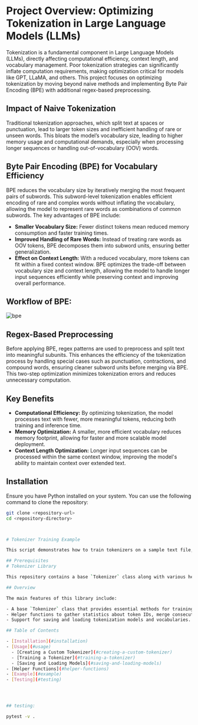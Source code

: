 




# Project Overview: Optimizing Tokenization in Large Language Models (LLMs)

Tokenization is a fundamental component in Large Language Models (LLMs), directly affecting computational efficiency, context length, and vocabulary management. Poor tokenization strategies can significantly inflate computation requirements, making optimization critical for models like GPT, LLaMA, and others. This project focuses on optimizing tokenization by moving beyond naive methods and implementing Byte Pair Encoding (BPE) with additional regex-based preprocessing.

## Impact of Naive Tokenization

Traditional tokenization approaches, which split text at spaces or punctuation, lead to larger token sizes and inefficient handling of rare or unseen words. This bloats the model’s vocabulary size, leading to higher memory usage and computational demands, especially when processing longer sequences or handling out-of-vocabulary (OOV) words.

## Byte Pair Encoding (BPE) for Vocabulary Efficiency

BPE reduces the vocabulary size by iteratively merging the most frequent pairs of subwords. This subword-level tokenization enables efficient encoding of rare and complex words without inflating the vocabulary, allowing the model to represent rare words as combinations of common subwords. The key advantages of BPE include:

- **Smaller Vocabulary Size:** Fewer distinct tokens mean reduced memory consumption and faster training times.
- **Improved Handling of Rare Words:** Instead of treating rare words as OOV tokens, BPE decomposes them into subword units, ensuring better generalization.
- **Effect on Context Length:** With a reduced vocabulary, more tokens can fit within a fixed context window. BPE optimizes the trade-off between vocabulary size and context length, allowing the model to handle longer input sequences efficiently while preserving context and improving overall performance.


## Workflow of BPE:
![bpe](https://github.com/user-attachments/assets/0dbc17ec-d860-4202-b22b-a5778e305637)


## Regex-Based Preprocessing

Before applying BPE, regex patterns are used to preprocess and split text into meaningful subunits. This enhances the efficiency of the tokenization process by handling special cases such as punctuation, contractions, and compound words, ensuring cleaner subword units before merging via BPE. This two-step optimization minimizes tokenization errors and reduces unnecessary computation.

## Key Benefits

- **Computational Efficiency:** By optimizing tokenization, the model processes text with fewer, more meaningful tokens, reducing both training and inference time.
- **Memory Optimization:** A smaller, more efficient vocabulary reduces memory footprint, allowing for faster and more scalable model deployment.
- **Context Length Optimization:** Longer input sequences can be processed within the same context window, improving the model's ability to maintain context over extended text.


## Installation

Ensure you have Python installed on your system. You can use the following command to clone the repository:

```bash
git clone <repository-url>
cd <repository-directory>



# Tokenizer Training Example

This script demonstrates how to train tokenizers on a sample text file, specifically using the `BasicTokenizer` class. The training process will create a vocabulary of 512 tokens based on byte pair encoding (BPE). The entire operation typically runs in around 25 seconds on a standard laptop.

## Prerequisites
# Tokenizer Library

This repository contains a base `Tokenizer` class along with various helper functions to facilitate text tokenization. The library is designed to provide an extensible foundation for building specific tokenizers and includes functionalities for training vocabularies, encoding, decoding, and saving/loading models.

## Overview

The main features of this library include:

- A base `Tokenizer` class that provides essential methods for training and managing tokenization.
- Helper functions to gather statistics about token IDs, merge consecutive token pairs, and handle control characters.
- Support for saving and loading tokenization models and vocabularies.

## Table of Contents

- [Installation](#installation)
- [Usage](#usage)
  - [Creating a Custom Tokenizer](#creating-a-custom-tokenizer)
  - [Training a Tokenizer](#training-a-tokenizer)
  - [Saving and Loading Models](#saving-and-loading-models)
- [Helper Functions](#helper-functions)
- [Example](#example)
- [Testing](#testing)




## testing:

pytest -v .
```
